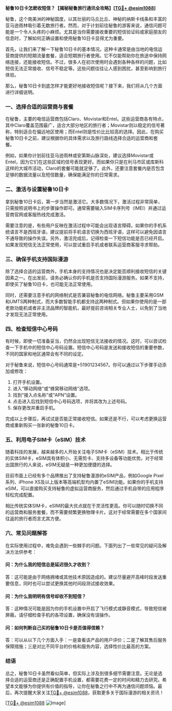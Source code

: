**秘鲁10日卡怎麽收短信？【揭秘秘鲁旅行通讯全攻略】[[TG💪+ @esim1088](https://t.me/s/esim1088)]**

秘鲁，这个南美洲的神秘国度，以其壮丽的马丘比丘、神秘的纳斯卡线条和丰富的亚马逊雨林吸引着无数旅行者。然而，对于计划前往秘鲁的游客来说，通信问题可能是一个令人头疼的小麻烦。尤其是当你需要接收重要的短信验证码或家庭朋友的信息时，了解如何正确设置和使用秘鲁10日卡显得尤为重要。

首先，让我们来了解一下秘鲁10日卡的基本情况。这种卡通常是由当地的电信运营商提供的短期流量套餐，适合短期旅行者使用。它不仅能帮助你在旅途中保持网络连接，还能接收短信。不过，很多人在初次使用时会遇到各种各样的问题，比如短信无法正常接收、信号不稳定等。这些问题往往让人感到困扰，甚至影响到旅行体验。

那么，秘鲁10日卡到底怎样才能更好地接收短信呢？接下来，我们将从几个方面进行详细说明。

### **一、选择合适的运营商与套餐**
在秘鲁，主要的电信运营商包括Claro、Movistar和Entel。这些运营商各有特点，其中Claro覆盖范围最广，适合大部分地区的旅行者；Movistar则以稳定的信号著称，特别适合在偏远地区使用；而Entel则是性价比比较高的选择。因此，在购买秘鲁10日卡之前，建议根据你的具体需求以及旅行路线选择合适的运营商和套餐。

例如，如果你计划前往亚马逊雨林或安第斯山脉深处，建议选择Movistar或Entel，因为它们在这些区域的信号表现更好。而如果你只是在利马市区或库斯科这样的大城市活动，Claro的套餐可能就足够了。此外，还要注意套餐内是否包含足够的数据流量以及短信数量，确保能满足你的日常需求。

### **二、激活与设置秘鲁10日卡**
拿到秘鲁10日卡后，第一步当然是激活它。大多数情况下，激活过程非常简单，只需按照说明书上的步骤操作即可。通常需要输入SIM卡序列号（IMEI）并通过运营商官网或客服热线完成激活。

需要注意的是，有些用户反映在激活过程中可能会出现语言障碍。如果你的手机系统语言不是西班牙语，建议提前将手机语言切换为西班牙语，这样可以避免因语言不通导致的操作失误。另外，激活完成后，记得检查一下短信功能是否已经开启。如果发现短信无法正常使用，可以尝试重启手机或者联系运营商客服寻求帮助。

### **三、确保手机支持国际漫游**
除了选择合适的运营商外，手机本身的支持情况也是决定能否顺利接收短信的关键因素之一。在出发前，请务必确认你的手机是否支持国际漫游服务。如果不支持，即使买了秘鲁10日卡，也可能无法正常使用。

同时，还需要注意手机的网络制式是否兼容秘鲁的电信网络。秘鲁主要采用GSM和UMTS两种制式，而大多数智能手机都支持这两种制式。但如果你使用的是一部老款功能机或者非主流品牌的智能机，最好提前咨询相关专业人士，以免到了当地才发现无法正常使用。

### **四、检查短信中心号码**
有时候，即使一切准备妥当，仍然会出现短信无法接收的情况。这时，可以尝试检查一下手机中的短信中心号码设置。短信中心号码是发送和接收短信的重要参数，不同的国家和地区通常会有不同的设定。

对于秘鲁来说，短信中心号码通常是+51901234567。你可以通过以下步骤手动添加或修改：
1. 打开手机设置。
2. 进入“移动网络”或“蜂窝移动网络”选项。
3. 找到“接入点名称”或“APN”设置。
4. 点击进入后找到短信中心号码选项，并将其改为上述号码。
5. 保存更改并重启手机。

完成以上步骤后，再试试是否能正常接收短信。如果还是不行，可以考虑更换运营商或重新购买一张新的秘鲁10日卡。

### **五、利用电子SIM卡（eSIM）技术**
随着科技的发展，越来越多的人开始关注电子SIM卡（eSIM）技术。相比于传统的实体SIM卡，eSIM具有体积小、无需剪卡、支持多设备等功能优势。对于经常出国旅行的人来说，eSIM无疑是一种更加便捷的选择。

目前市面上已经有多个品牌推出了支持秘鲁漫游的eSIM产品，例如Google Pixel系列、iPhone XS及以上版本等高端机型均内置了eSIM功能。如果你的手机支持eSIM，可以直接购买支持秘鲁的虚拟运营商服务，然后通过手机自带的应用程序轻松完成配置。

相比传统实体SIM卡，eSIM的最大优点就在于灵活性更高。你可以随时切换不同的运营商和服务套餐，而不需要频繁更换物理卡片。这对于经常需要在多个国家间往返的旅行者而言尤其方便。

### **六、常见问题解答**
在实际使用过程中，难免会遇到一些棘手的问题。下面列出了一些常见的疑问及解决方法供参考：

#### **问：为什么我的短信总是延迟很久才收到？**
答：这可能是由于网络拥堵或其他技术原因造成的。建议尽量避开高峰时段发送重要信息，同时也可以尝试更换其他时间段测试接收效果。

#### **问：为什么我明明有信号却收不到短信？**
答：这种情况可能是因为你的手机设置中开启了飞行模式或静音模式，导致短信被屏蔽。请仔细检查手机的各项设置，确保没有误操作。

#### **问：如何判断自己买的秘鲁10日卡是否值得信赖？**
答：可以从以下几个方面入手：一是查看该产品的用户评价；二是了解其售后服务保障措施；三是对比不同平台的价格和服务内容，选择性价比最高的方案。

### **结语**
总之，秘鲁10日卡虽然看似简单，但实际上涉及到很多细节需要注意。无论是选择合适的运营商还是正确配置手机设置，都需要花费一定的时间和精力去研究。希望本文能够为你提供有价值的指导，让你在秘鲁之行中不再为通信问题烦恼。最后，再次提醒大家关注[TG💪+ @esim1088](https://t.me/s/esim1088)，获取更多关于国际漫游的相关资讯！

[[TG💪+ @esim1088](https://t.me/s/esim1088) ![Image](https://i.postimg.cc/4NQfJmqS/Snipaste-2025-05-13-00-14-12.png)]